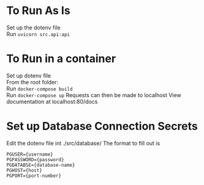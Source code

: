 # To Run As Is
Set up the dotenv file\
Run `uvicorn src.api:api`

# To Run in a container
Set up dotenv file\
From the root folder:\
Run `docker-compose build`\
Run `docker-compose up`
Requests can then be made to localhost
View documentation at localhost:80/docs

# Set up Database Connection Secrets
Edit the dotenv file int ./src/database/
The format to fill out is
```
PGUSER={username}
PGPASSWORD={password}
PGDATABSE={database-name}
PGHOST={host}
PGPORT={port-number}
```